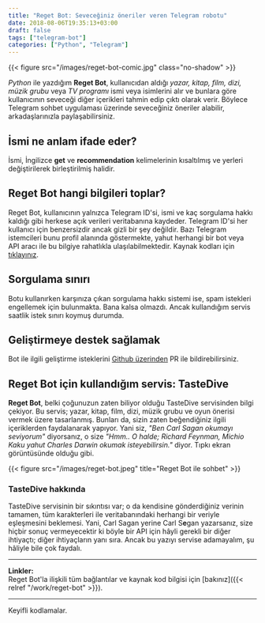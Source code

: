 ```yaml
---
title: "Reget Bot: Seveceğiniz öneriler veren Telegram robotu"
date: 2018-08-06T19:35:13+03:00
draft: false
tags: ["telegram-bot"]
categories: ["Python", "Telegram"]
---
```


{{< figure src="/images/reget-bot-comic.jpg" class="no-shadow" >}}

*Python* ile yazdığım **Reget Bot**, kullanıcıdan aldığı *yazar, kitap, film, dizi, müzik grubu* veya *TV programı* ismi veya isimlerini alır ve bunlara göre kullanıcının seveceği diğer içerikleri tahmin edip çıktı olarak verir. Böylece Telegram sohbet uygulaması üzerinde seveceğiniz öneriler alabilir, arkadaşlarınızla paylaşabilirsiniz.

## İsmi ne anlam ifade eder?
İsmi, İngilizce **get** ve **recommendation** kelimelerinin kısaltılmış ve yerleri değiştirilerek birleştirilmiş halidir.

## Reget Bot hangi bilgileri toplar?
Reget Bot, kullanıcının yalnızca Telegram ID'si, ismi ve kaç sorgulama hakkı kaldığı gibi herkese açık verileri veritabanına kaydeder. Telegram ID'si her kullanıcı için benzersizdir ancak gizli bir şey değildir. Bazı Telegram istemcileri bunu profil alanında göstermekte, yahut herhangi bir bot veya API aracı ile bu bilgiye rahatlıkla ulaşılabilmektedir. Kaynak kodları için [tıklayınız](https://github.com/elmsec/regetbot).

## Sorgulama sınırı
Botu kullanırken karşınıza çıkan sorgulama hakkı sistemi ise, spam istekleri engellemek için bulunmakta. Bana kalsa olmazdı. Ancak kullandığım servis saatlik istek sınırı koymuş durumda.

## Geliştirmeye destek sağlamak
Bot ile ilgili geliştirme isteklerini [Github üzerinden](https://github.com/elmsec/regetbot) PR ile bildirebilirsiniz.

## Reget Bot için kullandığım servis: TasteDive
__Reget Bot__, belki çoğunuzun zaten biliyor olduğu TasteDive servisinden bilgi çekiyor. Bu servis; yazar, kitap, film, dizi, müzik grubu ve oyun önerisi vermek üzere tasarlanmış. Bunları da, sizin zaten beğendiğiniz ilgili içeriklerden faydalanarak yapıyor. Yani siz, _"Ben Carl Sagan okumayı seviyorum"_ diyorsanız, o size _"Hmm.. O halde; Richard Feynman, Michio Kaku yahut Charles Darwin okumak isteyebilirsin."_ diyor. Tıpkı ekran görüntüsünde olduğu gibi.

{{< figure src="/images/reget-bot.jpeg" title="Reget Bot ile sohbet" >}}


### TasteDive hakkında
TasteDive servisinin bir sıkıntısı var; o da kendisine gönderdiğiniz verinin tamamen, tüm karakterleri ile veritabanındaki herhangi bir veriyle eşleşmesini beklemesi. Yani, Carl Sagan yerine Carl S**e**gan yazarsanız, size hiçbir sonuç vermeyecektir ki böyle bir API için hâyli gerekli bir diğer ihtiyaçtı; diğer ihtiyaçların yanı sıra. Ancak bu yazıyı servise adamayalım, şu hâliyle bile çok faydalı.

***
**Linkler:**  
Reget Bot'la ilişkili tüm bağlantılar ve kaynak kod bilgisi için [bakınız]({{< relref "/work/reget-bot" >}}).
***

Keyifli kodlamalar.
